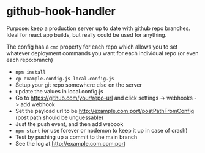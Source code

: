 # github-hook-handler

Purpose: keep a production server up to date with github repo branches. Ideal for react app builds, but really could be used for anything.

The config has a `cmd` property for each repo which allows you to set whatever deployment commands you want for each individual repo (or even each repo:branch)


* `npm install`
* `cp example.config.js local.config.js`
* Setup your git repo somewhere else on the server
* update the values in local.config.js
* Go to https://github.com/your/repo-url and click settings -> webhooks -> add webhook
* Set the payload url to be http://example.com:port/postPathFromConfig (post path should be unguessable)
* Just the push event, and then add webook
* `npm start` (or use forever or nodemon to keep it up in case of crash)
* Test by pushing up a commit to the main branch
* See the log at http://example.com.com:port
